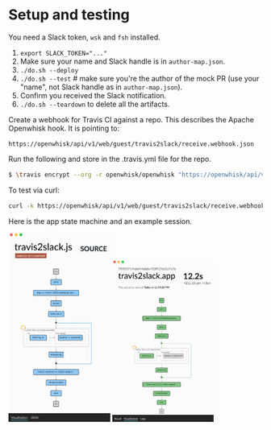 # Setup and testing

You need a Slack token, `wsk` and `fsh` installed.

  1. `export SLACK_TOKEN="..."`
  2. Make sure your name and Slack handle is in `author-map.json`.
  2. `./do.sh --deploy`
  3. `./do.sh --test`   # make sure you're the author of the mock PR (use your "name", not Slack handle as in `author-map.json`).
  4. Confirm you received the Slack notification.
  5. `./do.sh --teardown` to delete all the artifacts.

Create a webhook for Travis CI against a repo. This describes the Apache Openwhisk hook.
It is pointing to:
```hthml
https://openwhisk/api/v1/web/guest/travis2slack/receive.webhook.json
```

Run the following and store in the .travis.yml file for the repo.
```bash
$ \travis encrypt --org -r openwhisk/openwhisk "https://openwhisk/api/v1/web/guest/travis2slack/receive.webhook.json"
```
To test via curl:
```bash
curl -k https://openwhisk/api/v1/web/guest/travis2slack/receive.webhook.json -X POST -H "Content-Type: application/json" -d @sample-formdata.json
```

Here is the app state machine and an example session.

<img src="fsm.png" width="40%" title="app">
<img src="session.png" width="40%" title="session">
